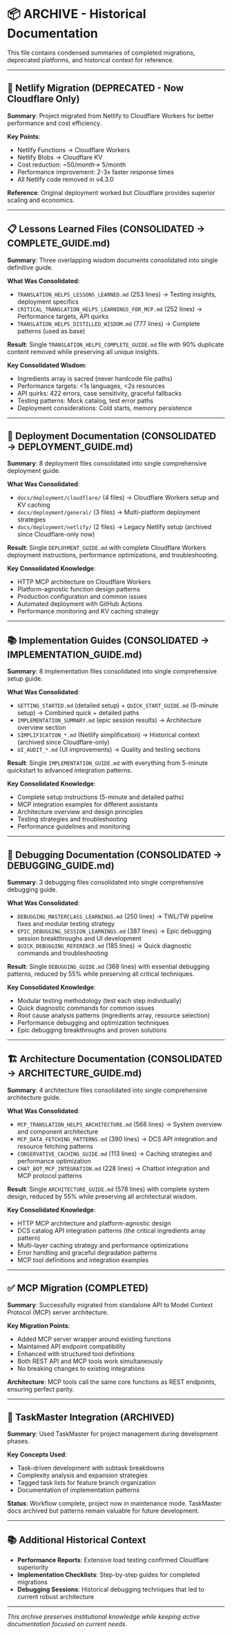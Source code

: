 # 📦 ARCHIVE - Historical Documentation

This file contains condensed summaries of completed migrations, deprecated platforms, and historical context for reference.

---

## 🚫 Netlify Migration (DEPRECATED - Now Cloudflare Only)

**Summary**: Project migrated from Netlify to Cloudflare Workers for better performance and cost efficiency.

**Key Points**:

- Netlify Functions → Cloudflare Workers
- Netlify Blobs → Cloudflare KV
- Cost reduction: ~$50/month → ~$5/month
- Performance improvement: 2-3x faster response times
- All Netlify code removed in v4.3.0

**Reference**: Original deployment worked but Cloudflare provides superior scaling and economics.

---

## 📋 Lessons Learned Files (CONSOLIDATED → COMPLETE_GUIDE.md)

**Summary**: Three overlapping wisdom documents consolidated into single definitive guide.

**What Was Consolidated**:

- `TRANSLATION_HELPS_LESSONS_LEARNED.md` (253 lines) → Testing insights, deployment specifics
- `CRITICAL_TRANSLATION_HELPS_LEARNINGS_FOR_MCP.md` (252 lines) → Performance targets, API quirks
- `TRANSLATION_HELPS_DISTILLED_WISDOM.md` (777 lines) → Complete patterns (used as base)

**Result**: Single `TRANSLATION_HELPS_COMPLETE_GUIDE.md` file with 90% duplicate content removed while preserving all unique insights.

**Key Consolidated Wisdom**:

- Ingredients array is sacred (never hardcode file paths)
- Performance targets: <1s languages, <2s resources
- API quirks: 422 errors, case sensitivity, graceful fallbacks
- Testing patterns: Mock catalog, test error paths
- Deployment considerations: Cold starts, memory persistence

---

## 🚀 Deployment Documentation (CONSOLIDATED → DEPLOYMENT_GUIDE.md)

**Summary**: 8 deployment files consolidated into single comprehensive deployment guide.

**What Was Consolidated**:

- `docs/deployment/cloudflare/` (4 files) → Cloudflare Workers setup and KV caching
- `docs/deployment/general/` (3 files) → Multi-platform deployment strategies
- `docs/deployment/netlify/` (2 files) → Legacy Netlify setup (archived since Cloudflare-only now)

**Result**: Single `DEPLOYMENT_GUIDE.md` with complete Cloudflare Workers deployment instructions, performance optimizations, and troubleshooting.

**Key Consolidated Knowledge**:

- HTTP MCP architecture on Cloudflare Workers
- Platform-agnostic function design patterns
- Production configuration and common issues
- Automated deployment with GitHub Actions
- Performance monitoring and KV caching strategy

---

## 📚 Implementation Guides (CONSOLIDATED → IMPLEMENTATION_GUIDE.md)

**Summary**: 8 implementation files consolidated into single comprehensive setup guide.

**What Was Consolidated**:

- `GETTING_STARTED.md` (detailed setup) + `QUICK_START_GUIDE.md` (5-minute setup) → Combined quick + detailed paths
- `IMPLEMENTATION_SUMMARY.md` (epic session results) → Architecture overview section
- `SIMPLIFICATION_*.md` (Netlify simplification) → Historical context (archived since Cloudflare-only)
- `UI_AUDIT_*.md` (UI improvements) → Quality and testing sections

**Result**: Single `IMPLEMENTATION_GUIDE.md` with everything from 5-minute quickstart to advanced integration patterns.

**Key Consolidated Knowledge**:

- Complete setup instructions (5-minute and detailed paths)
- MCP integration examples for different assistants
- Architecture overview and design principles
- Testing strategies and troubleshooting
- Performance guidelines and monitoring

---

## 🐛 Debugging Documentation (CONSOLIDATED → DEBUGGING_GUIDE.md)

**Summary**: 3 debugging files consolidated into single comprehensive debugging guide.

**What Was Consolidated**:

- `DEBUGGING_MASTERCLASS_LEARNINGS.md` (250 lines) → TWL/TW pipeline fixes and modular testing strategy
- `EPIC_DEBUGGING_SESSION_LEARNINGS.md` (387 lines) → Epic debugging session breakthroughs and UI development
- `QUICK_DEBUGGING_REFERENCE.md` (185 lines) → Quick diagnostic commands and troubleshooting

**Result**: Single `DEBUGGING_GUIDE.md` (368 lines) with essential debugging patterns, reduced by 55% while preserving all critical techniques.

**Key Consolidated Knowledge**:

- Modular testing methodology (test each step individually)
- Quick diagnostic commands for common issues
- Root cause analysis patterns (ingredients array, resource selection)
- Performance debugging and optimization techniques
- Epic debugging breakthroughs and proven solutions

---

## 🏗️ Architecture Documentation (CONSOLIDATED → ARCHITECTURE_GUIDE.md)

**Summary**: 4 architecture files consolidated into single comprehensive architecture guide.

**What Was Consolidated**:

- `MCP_TRANSLATION_HELPS_ARCHITECTURE.md` (568 lines) → System overview and component architecture
- `MCP_DATA_FETCHING_PATTERNS.md` (390 lines) → DCS API integration and resource fetching patterns
- `CONSERVATIVE_CACHING_GUIDE.md` (113 lines) → Caching strategies and performance optimization
- `CHAT_BOT_MCP_INTEGRATION.md` (228 lines) → Chatbot integration and MCP protocol patterns

**Result**: Single `ARCHITECTURE_GUIDE.md` (578 lines) with complete system design, reduced by 55% while preserving all architectural wisdom.

**Key Consolidated Knowledge**:

- HTTP MCP architecture and platform-agnostic design
- DCS catalog API integration patterns (the critical ingredients array pattern)
- Multi-layer caching strategy and performance optimizations
- Error handling and graceful degradation patterns
- MCP tool definitions and integration examples

---

## ✅ MCP Migration (COMPLETED)

**Summary**: Successfully migrated from standalone API to Model Context Protocol (MCP) server architecture.

**Key Migration Points**:

- Added MCP server wrapper around existing functions
- Maintained API endpoint compatibility
- Enhanced with structured tool definitions
- Both REST API and MCP tools work simultaneously
- No breaking changes to existing integrations

**Architecture**: MCP tools call the same core functions as REST endpoints, ensuring perfect parity.

---

## 📝 TaskMaster Integration (ARCHIVED)

**Summary**: Used TaskMaster for project management during development phases.

**Key Concepts Used**:

- Task-driven development with subtask breakdowns
- Complexity analysis and expansion strategies
- Tagged task lists for feature branch organization
- Documentation of implementation patterns

**Status**: Workflow complete, project now in maintenance mode. TaskMaster docs archived but patterns remain valuable for future development.

---

## 📚 Additional Historical Context

- **Performance Reports**: Extensive load testing confirmed Cloudflare superiority
- **Implementation Checklists**: Step-by-step guides for completed migrations
- **Debugging Sessions**: Historical debugging techniques that led to current robust architecture

---

_This archive preserves institutional knowledge while keeping active documentation focused on current needs._
